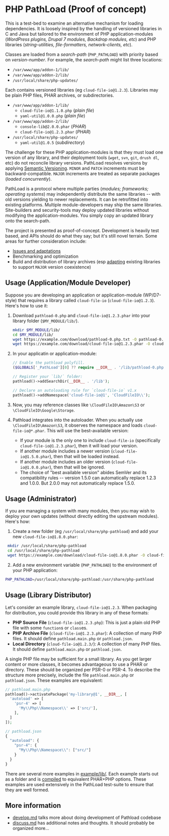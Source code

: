 # PHP PathLoad (Proof of concept)

This is a test-bed to examine an alternative mechanism for loading dependencies. It is loosely inspired by the handling of versioned libraries in C and Java but tailored to the environment of PHP application-modules (*WordPress plugins, Drupal 7 modules, Backdrop modules, etc*) and PHP libraries (*string-utilities, file-formatters, network-clients, etc*).

Classes are loaded from a _search-path_ (`PHP_PATHLOAD`) with priority based on _version-number_. For example, the *search-path* might list three locations:

* `/var/www/app/addon-1/lib/`
* `/var/www/app/addon-2/lib/`
* `/usr/local/share/php-updates/`

Each contains versioned libraries (eg `cloud-file-io@1.2.3`). Libraries may be plain PHP files, PHAR archives, or subdirectories.

* `/var/www/app/addon-1/lib/`
    * `cloud-file-io@1.1.0.php` (*plain file*)
    * `yaml-util@1.0.0.php` (*plain file*)
* `/var/www/app/addon-2/lib/`
    * `console-lib@2.0.0.phar` (*PHAR*)
    * `cloud-file-io@1.2.3.phar` (*PHAR*)
* `/usr/local/share/php-updates/`
    * `yaml-util@1.0.5` (*subdirectory*)

The challenge for these PHP application-modules is that they must load one version of any library, and their deployment tools (`wget`, `svn`, `git`, `drush dl`, etc) do not reconcile library versions. PathLoad resolves versions by applying [Semantic Versioning](https://semver.org/). `MINOR` and `PATCH` increments must be backward-compatible. `MAJOR` increments are treated as separate packages (*loaded concurrently*).

PathLoad is a protocol where multiple parties (*modules; frameworks; operating systems*) may independently distribute the same libraries -- with old versions yielding to newer replacements. It can be retrofitted into existing platforms. Multiple module-developers may ship the same libraries. Site-builders and security-tools may deploy updated libraries without modifying the application-modules. You simply copy an updated library onto the search-path.

The project is presented as proof-of-concept. Development is heavily test based, and APIs should do what they say; but it's still novel terrain. Some areas for further consideration include:

* [Issues and adaptations](doc/issues.md)
* Benchmarking and optimization
* Build and distribution of library archives (esp [adapting](https://github.com/humbug/php-scoper) existing libraries to support `MAJOR` version coexistence)

## Usage (Application/Module Developer)

Suppose you are developing an application or application-module (WP/D7-style) that requires a library called `cloud-file-io` (`cloud-file-io@1.2.3`). Here's how to use it:

1. Download `pathload-0.php` and `cloud-file-io@1.2.3.phar` into your library folder (`$MY_MODULE/lib/`).

    ```bash
   mkdir $MY_MODULE/lib/
   cd $MY_MODULE/lib/
   wget https://example.com/download/pathload-0.php.txt -O pathload-0.php
   wget https://example.com/download/cloud-file-io@1.2.3.phar -O cloud-file-io@1.2.3.phar
    ```

2. In your applicatin or application-module:

    ```php
    // Enable the pathload polyfill.
    ($GLOBALS['_PathLoad'][0] ?? require __DIR__ . '/lib/pathload-0.php');

    // Register your `lib/` folder:
    pathload()->addSearchDir(__DIR__ . '/lib');

    // Declare an autoloading rule for `cloud-file-io` v1.x
    pathload()->addNamespace('cloud-file-io@1', 'CloudFileIO\\');
    ```

3. Now, you may reference classes like `\CloudFileIO\Amazon\S3` or `\CloudFileIO\Google\Storage`.
4. Pathload integrates into the autoloader. When you actually use `\CloudFileIO\Amazon\S3`, it observes the namespace and loads `cloud-file-io@*.phar`. This will use the best-available version:
    * If your module is the only one to include `cloud-file-io` (specifically `cloud-file-io@1.2.3.phar`), then it will load your version.
    * If another module includes a newer version (`cloud-file-io@1.5.0.phar`), then that will be loaded instead.
    * If another module includes an older version (`cloud-file-io@1.0.0.phar`), then that will be ignored.
    * The choice of "best available version" abides SemVer and its compatibility rules -- version 1.5.0 can automatically replace 1.2.3 and 1.0.0. But 2.0.0 may not automatically replace 1.5.0.

## Usage (Administrator)

If you are managing a system with many modules, then you may wish to deploy your own updates (without directly editing
the upstream modules). Here's how:

1. Create a new folder (eg `/usr/local/share/php-pathload`) and add your new `cloud-file-io@1.8.0.phar`:

  ```bash
   mkdir /usr/local/share/php-pathload
   cd /usr/local/share/php-pathload
   wget https://example.com/download/cloud-file-io@1.8.0.phar -O cloud-file-io@1.8.0.phar
  ```

2. Add a new environment variable (`PHP_PATHLOAD`) to the environment of your PHP application:

  ```bash
  PHP_PATHLOAD=/usr/local/share/php-pathload:/usr/share/php-pathload
  ```

## Usage (Library Distributor)

Let's consider an example library, `cloud-file-io@1.2.3`.  When packaging for distribution, you could provide
this library in any of these formats:

* __PHP Source File__ (`cloud-file-io@1.2.3.php`): This is just a plain old PHP file with some `function`s or `class`es.
* __PHP Archive File__ (`cloud-file-io@1.2.3.phar`): A collection of many PHP files. It should define `pathload.main.php` or `pathload.json`.
* __Local Directory__ (`cloud-file-io@1.2.3/`): A collection of many PHP files. It should define `pathload.main.php` or `pathload.json`.

A single PHP file may be sufficient for a small library. As you get larger content or more classes, it becomes advantageous to use a
PHAR or directory. These should be organized per PSR-0 or PSR-4. To describe the structure more precisely,
include the file `pathload.main.php` or `pathload.json`. These examples are equivalent:

```php
// pathload.main.php
pathload()->activatePackage('my-library@1', __DIR__, [
  'autoload' => [
    'psr-4' => [
      'My\\Php\\Namespace\\' => ['src/'],
    ],
  ]
]);
```
```javascript
// pathload.json
{
  "autoload": {
    "psr-4": {
      "My\\Php\\Namespace\\": ["src/"]
    }
  }
}
```

There are several more examples in [example/lib/](./example/lib). Each example starts
out as a folder and is [compiled](./example/build.sh) to equivalent PHAR+PHP options. These
examples are used extensively in the PathLoad test-suite to ensure that they are well formed.

## More information

* [develop.md](doc/develop.md) talks more about doing development of Pathload codebase
* [discuss.md](doc/discuss.md) has additional notes and thoughts. It should probably be organized more...
